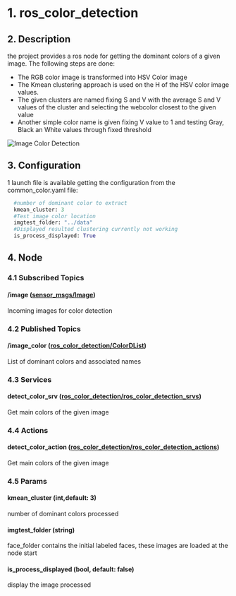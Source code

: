 # 1. ros_color_detection

## 2. Description
the project provides a ros node for getting the dominant colors of a given image. The following steps are done:
  * The RGB color image is transformed into HSV Color image
  * The Kmean clustering approach is used on the H of the HSV color image values.
  * The given clusters are named fixing S and V with the average S and V values of the cluster and selecting the webcolor closest to the given value
  * Another simple color name is given fixing V value to 1 and testing Gray, Black an White values through fixed threshold
  
  ![Image Color Detection](https://github.com/jacques-saraydaryan/ros_color_detection/tree/master/img/ColorDetection.png "Image processing steps to extract main colors")

## 3. Configuration
1 launch file is available getting the configuration from the common_color.yaml file:
```python
  #number of dominant color to extract
  kmean_cluster: 3
  #Test image color location
  imgtest_folder: "../data"
  #Displayed resulted clustering currently not working
  is_process_displayed: True
```

## 4. Node

 ### 4.1  Subscribed Topics

  #### /image ([sensor_msgs/Image](http://docs.ros.org/api/sensor_msgs/html/msg/Image.html))
   Incoming images for color detection
        
 ### 4.2 Published Topics
  #### /image_color ([ros_color_detection/ColorDList](https://github.com/jacques-saraydaryan/ros_color_detection/blob/master/ros_color_detection_msgs/msg/ColorD.msg))
   List of dominant colors and associated names

            
 ### 4.3 Services
  #### detect_color_srv ([ros_color_detection/ros_color_detection_srvs](https://github.com/jacques-saraydaryan/ros_color_detection/blob/master/ros_color_detection_srvs/srv/DetectColorFromImg.srv))
   Get main colors of the given image
  
 ### 4.4 Actions
 #### detect_color_action ([ros_color_detection/ros_color_detection_actions](https://github.com/jacques-saraydaryan/ros_color_detection/blob/master/ros_color_detection_actions/action/DetectColorFromImg.action))
 Get main colors of the given image

### 4.5  Params
 ####  kmean_cluster (int,default: 3)
  number of dominant colors processed
 
 #### imgtest_folder (string)
  face_folder contains the initial labeled faces, these images are loaded at the node start
  
 #### is_process_displayed (bool, default: false) 
  display the image processed
